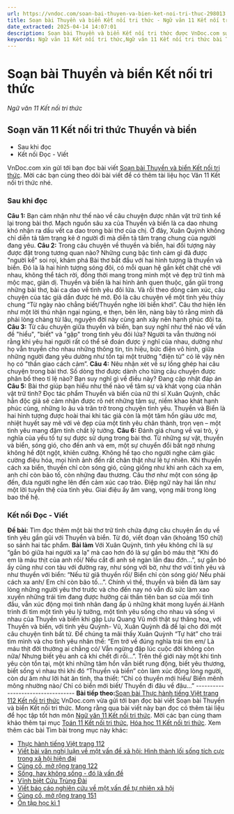 ```yaml
---
url: https://vndoc.com/soan-bai-thuyen-va-bien-ket-noi-tri-thuc-298013
title: Soạn bài Thuyền và biển Kết nối tri thức - Ngữ văn 11 Kết nối tri thức - VnDoc.com
date_extracted: 2025-04-14 14:07:01
description: Soạn bài Thuyền và biển Kết nối tri thức được VnDoc.com sưu tầm và xin gửi tới bạn đọc cùng tham khảo nhé.
keywords: Ngữ văn 11 Kết nối tri thức,Ngữ văn 11 Kết nối tri thức bài Thuyền và biển,Soạn văn 11 Kết nối tri thức,văn 11 kết nối tri thức,soạn văn 11 kết nối tri thức với cuộc sống,ngữ văn 11 kết nối,Soạn bài Thuyền và biển Kết nối tri thức,Soạn bài Thuyền và biển,Soạn văn Thuyền và biển,thuyền và biển
---
```


# Soạn bài Thuyền và biển Kết nối tri thức
 _Ngữ văn 11 Kết nối tri thức_
## Soạn văn 11 Kết nối tri thức Thuyền và biển
  * Sau khi đọc
  * Kết nối Đọc - Viết

VnDoc.com xin gửi tới bạn đọc bài viết [Soạn bài Thuyền và biển Kết nối tri thức](<https://vndoc.com/soan-bai-thuyen-va-bien-ket-noi-tri-thuc-298013>). Mời các bạn cùng theo dõi bài viết để có thêm tài liệu học Văn 11 Kết nối tri thức nhé.
### Sau khi đọc
**Câu 1:** Bạn cảm nhận như thế nào về câu chuyện được nhân vật trữ tình kể lại trong bài thơ.
Mạch nguồn sâu xa của Thuyền và biển là ca dao nhưng khó nhận ra dấu vết ca dao trong bài thơ của chị. Ở đây, Xuân Quỳnh không chỉ diễn tả tâm trạng kẻ ở người đi mà diễn tả tâm trạng chung của người đang yêu.
**Câu 2:** Trong câu chuyện về thuyền và biển, hai đối tượng này được đặt trong tương quan nào? Những cung bậc tình cảm gì đã được "người kể" soi rọi, khám phá
Bài thơ bắt đầu với hai hình tượng là thuyền và biển. Đó là là hai hình tượng sóng đôi, có mỗi quan hệ gắn kết chặt ché với nhau, không thể tách rời, đồng thời mang trong mình một vẻ đẹp trữ tình mà mộc mạc, giản dị. Thuyền và biển là hai hình ảnh quen thuộc, gần gũi trong những bài thơ, bài ca dao về tình yêu đôi lứa. Và rồi theo dòng cảm xúc, câu chuyện của tác giả dần được hé mở. Đó là câu chuyện về một tình yêu thủy chung “Từ ngày nào chẳng biết/Thuyền nghe lời biển khơi”. Câu thơ hiện lên như một lời thú nhận ngại ngùng, e thẹn, bẽn lẽn, nàng bày tỏ rằng mình đã phải lòng chàng từ lâu, nguyện đời này cùng anh xây nên hạnh phúc đôi ta.
**Câu 3:** Từ câu chuyện giữa thuyền và biển, bạn suy nghĩ như thế nào về vấn đề "hiểu", "biết" và "gặp" trong tình yêu đôi lứa?
Người ta vẫn thường nói rằng khi yêu hai người rất có thể sẽ đoán được ý nghĩ của nhau, dường như họ vẫn truyền cho nhau những thông tin, tín hiệu, bức điện vô hình, giữa những người đang yêu dường như tồn tại một trường "điện từ" có lẽ vậy nên họ có "thần giao cách cảm”.
**Câu 4:** Nêu nhận xét về sự lồng ghép hai câu chuyện trong bài thơ. Số dòng thơ được dành cho từng câu chuyện được phân bố theo tỉ lệ nào? Bạn suy nghĩ gì về điều này?
Đang cập nhật đáp án
**Câu 5:** Bài thơ giúp bạn hiểu như thế nào về tâm sự và khát vọng của nhân vật trữ tình?
Đọc tác phẩm Thuyền và biển của nữ thi sĩ Xuân Quỳnh, chắc hẳn độc giả sẽ cảm nhận được rõ nét những tâm sự, niềm khao khát hạnh phúc cùng, những lo âu và trăn trở trong chuyện tình yêu. Thuyền và Biển là hai hình tượng được hoài thai khi tác giả còn là một tâm hồn giàu ước mơ, nhiệt huyết say mê với vẻ đẹp của một tình yêu chân thành, trọn vẹn – một tình yêu mang đậm tính chất lý tưởng.
**Câu 6:** Đánh giá chung về vai trò, ý nghĩa của yếu tố tự sự được sử dụng trong bài thơ.
Từ những sự vật, thuyền và biển, sóng gió, cho đến anh và em, một sự chuyển đổi bất ngờ nhưng không hề đột ngột, khiên cưỡng. Không hề tạo cho người nghe cảm giác cường điệu hóa, mọi hình ảnh đến rất chân thật như lẽ tự nhiên.
Khi thuyền cách xa biển, thuyền chỉ còn sóng gió, cũng giống như khi anh cách xa em, anh chỉ còn bão tố, còn những đau thương. Câu thơ như một con sóng ập đến, đưa người nghe lên đến cảm xúc cao trào. Điệp ngữ này hai lần như một lời tuyên thệ của tình yêu. Giai điệu ấy âm vang, vọng mãi trong lòng bao thế hệ.
### Kết nối Đọc - Viết
**Đề bài:** Tìm đọc thêm một bài thơ trữ tình chứa đựng câu chuyện ẩn dụ về tình yêu gần gũi với Thuyền và biển. Từ đó, viết đoạn văn \(khoảng 150 chữ\) so sánh hai tác phẩm.
**Bài làm**
Với Xuân Quỳnh, tình yêu không chỉ là sự “gắn bó giữa hai người xa lạ” mà cao hơn đó là sự gắn bó máu thịt “Khi đó em là máu thịt của anh rồi/ Nếu cắt đi anh sẽ ngàn lần đau đớn...”, sự gắn bó ấy cũng như con tàu với đường ray, như sóng với bờ, như thơ với tình yêu và như thuyền với biển: “Nếu từ giã thuyền rồi/ Biển chỉ còn sóng gió/ Nếu phải cách xa anh/ Em chỉ còn bão tố...”. Chính vì thế, thuyền và biển đã làm say lòng những người yêu thơ trước và cho đến nay nó vẫn đủ sức làm xao xuyến những trái tim đang được hưởng cái thần tiên ban sơ của mối tình đầu, vẫn xúc động mọi tình nhân đang ấp ủ những khát mong luyến ái.Hành trình đi tìm một tình yêu lý tưởng, một tình yêu sống cho nhau và sống vì nhau của Thuyền và biển khi gặp Lưu Quang Vũ mới thật sự thăng hoa, với Thuyền và biển, với tình yêu Quỳnh- Vũ, Xuân Quỳnh đã để lại cho đời một câu chuyện tình bất tử. Để chúng ta mãi thấy Xuân Quỳnh “Tự hát” cho trái tìm mình và cho tình yêu nhân thế: “Em trở về đúng nghĩa trái tìm em/ Là máu thịt đời thường ai chẳng có/ Vẫn ngừng đập lúc cuộc đời không còn nữa/ Nhưng biết yêu anh cả khi chết đi rồi...”. Trên thế giới này một khi tình yêu còn tồn tại, một khi những tâm hồn vẫn biết rung động, biết yêu thương, biết sống vì nhau thì khi đó “Thuyền và biển” còn làm xúc động lòng người, còn dư âm như lời hát ân tình, tha thiết: “Chỉ có thuyền mới hiểu/ Biển mênh mông nhường nào/ Chỉ có biển mới biết/ Thuyền đi đâu về đâu...”
\----------------------------------
**Bài tiếp theo:**[Soạn bài Thực hành tiếng Việt trang 112 Kết nối tri thức](<https://vndoc.com/soan-bai-thuc-hanh-tieng-viet-trang-112-ket-noi-tri-thuc-298016>)
VnDoc.com vừa gửi tới bạn đọc bài viết Soạn bài Thuyền và biển Kết nối tri thức. Mong rằng qua bài viết này bạn đọc có thêm tài liệu để học tập tốt hơn môn [Ngữ văn 11 Kết nối tri thức](<https://vndoc.com/ngu-van-11-ket-noi-tri-thuc>). Mời các bạn cùng tham khảo thêm tại mục [Toán 11 Kết nối tri thức](<https://vndoc.com/toan-11-ket-noi-tri-thuc>), [Hóa học 11 Kết nối tri thức](<https://vndoc.com/hoa-hoc-11-ket-noi-tri-thuc>).
Xem thêm các bài Tìm bài trong mục này khác:
  * [Thực hành tiếng Việt trang 112](</soan-bai-thuc-hanh-tieng-viet-trang-112-ket-noi-tri-thuc-298016>)
  * [Viết bài văn nghị luận về một vấn đề xã hội: Hình thành lối sống tích cực trong xã hội hiện đại](</soan-bai-viet-bai-van-nghi-luan-hinh-thanh-loi-song-tich-cuc-trong-xa-hoi-hien-dai-ket-noi-tri-thuc-298018>)
  * [Củng cố, mở rộng trang 122](</soan-bai-cung-co-mo-rong-trang-122-ket-noi-tri-thuc-298024>)
  * [Sống, hay không sống - đó là vấn đề](</soan-bai-song-hay-khong-song-do-la-van-de-ket-noi-tri-thuc-298027>)
  * [Vĩnh biệt Cửu Trùng Đài](</soan-bai-vinh-biet-cuu-trung-dai-ket-noi-tri-thuc-298029>)
  * [Viết báo cáo nghiên cứu về một vấn đề tự nhiên xã hội](</soan-bai-viet-bao-cao-nghien-cuu-ve-mot-van-de-tu-nhien-xa-hoi-ket-noi-tri-thuc-298030>)
  * [Củng cố, mở rộng trang 151](</soan-bai-cung-co-mo-rong-trang-151-ket-noi-tri-thuc-298034>)
  * [Ôn tập học kì 1](</soan-bai-on-tap-hoc-ki-1-ket-noi-tri-thuc-298038>)

